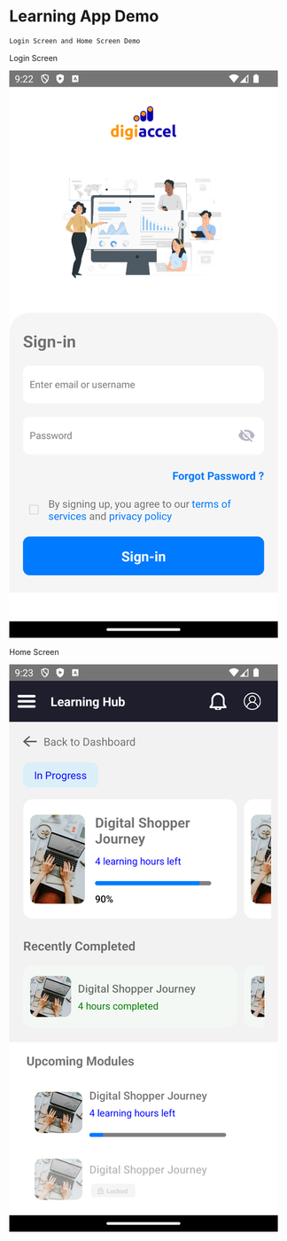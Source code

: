 # Learning App Demo

```sh
Login Screen and Home Screen Demo
```

Login Screen

![Alt text](https://github.com/Sandy2210-cool/digi/blob/main/src/Assets/login.png)



Home Screen


![Alt text](https://github.com/Sandy2210-cool/digi/blob/main/src/Assets/home.png)
